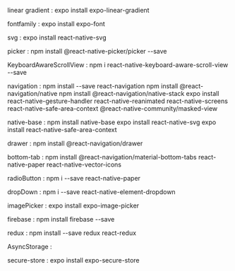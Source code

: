 linear gradient : expo install expo-linear-gradient

fontfamily : expo install expo-font

svg : expo install react-native-svg

picker : npm install @react-native-picker/picker --save

KeyboardAwareScrollView : npm i react-native-keyboard-aware-scroll-view --save

navigation : npm install --save react-navigation
             npm install @react-navigation/native
             npm install @react-navigation/native-stack
             expo install react-native-gesture-handler react-native-reanimated react-native-screens react-native-safe-area-context @react-native-community/masked-view

native-base : npm install native-base
              expo install react-native-svg
              expo install react-native-safe-area-context

drawer : npm install @react-navigation/drawer

bottom-tab : npm install @react-navigation/material-bottom-tabs react-native-paper react-native-vector-icons

radioButton : npm i --save react-native-paper

dropDown : npm i --save react-native-element-dropdown

imagePicker : expo install expo-image-picker

firebase : npm install firebase --save

redux : npm install --save redux react-redux 

AsyncStorage : 

secure-store :  expo install expo-secure-store

